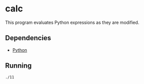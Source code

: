 calc
====

This program evaluates Python expressions as they are modified.

Dependencies
------------

* [Python](https://www.python.org/)

Running
-------

    ./11
